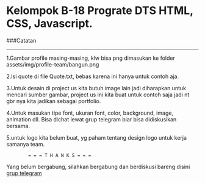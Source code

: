 # Kelompok B-18 Prograte DTS HTML, CSS, Javascript.


###Catatan

***
1.Gambar profile masing-masing, klw bisa png dimasukan ke folder assets/img/profile-team/bangun.png

2.Isi quote di file Quote.txt, bebas karena ini hanya untuk contoh aja.

3.Untuk desain di project us kita butuh image lain jadi diharapkan untuk mencari sumber gambar, project us ini kita buat
  untuk contoh saja jadi nt gbr nya kita jadikan sebagai portfolio.

4.Untuk masukan tipe font, ukuran font, color, background, image, animation dll.
  Bisa dichat lewat grup telegram biar bisa didiskusikan bersama.

5.untuk logo kita belum buat, yg paham tentang design logo untuk kerja samanya team.

			= = = T H A N K S = = =


Yang belum bergabung, silahkan bergabung dan berdiskusi bareng disini [grup telegram](https://t.me/joinchat/JVLEpkzx2nNKGDSClVtpkA) 
